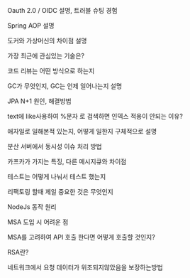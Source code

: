 
Oauth 2.0 / OIDC 설명, 트러블 슈팅 경험

Spring AOP 설명

도커와 가상머신의 차이점 설명

가장 최근에 관심있는 기술은?

코드 리뷰는 어떤 방식으로 하는지

GC가 무엇인지, GC는 언제 일어나는지 설명

JPA N+1 원인, 해결방법

text에 like사용하여 %문자 로 검색하면 인덱스 적용이 안되는 이유?

애자일로 일해본적 있는지, 어떻게 일한지 구체적으로 설명

분산 서버에서 동시성 이슈 처리 방법

카프카가 가지는 특징, 다른 메시지큐와 차이점

테스트는 어떻게 나눠서 테스트 했는지

리팩토링 할때 제일 중요한 것은 무엇인지

NodeJs 동작 원리

MSA 도입 시 어려운 점

MSA를 고려하여 API 호출 한다면 어떻게 호출할 것인지?

RSA란?

네트워크에서 요청 데이터가 위조되지않았음을 보장하는방법